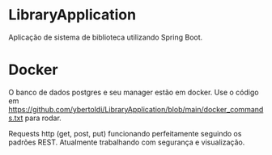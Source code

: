 ﻿# LibraryApplication

Aplicação de sistema de biblioteca utilizando Spring Boot.

# Docker
O banco de dados postgres e seu manager estão em docker. Use o código em https://github.com/ybertoldi/LibraryApplication/blob/main/docker_commands.txt para rodar.

Requests http (get, post, put) funcionando perfeitamente seguindo os padrões REST.
Atualmente trabalhando com segurança e visualização.
